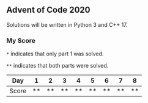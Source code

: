 ## Advent of Code 2020

Solutions will be written in Python 3 and C++ 17.


### My Score

``*`` indicates that only part 1 was solved.

``**`` indicates that both parts were solved.

| Day   | 1  | 2  | 3  | 4  | 5  | 6  | 7  | 8  |
| ----- | -- | -- | -- | -- | -- | -- | -- | -- |
| Score | ** | ** | ** | ** | ** | ** | ** | ** |
